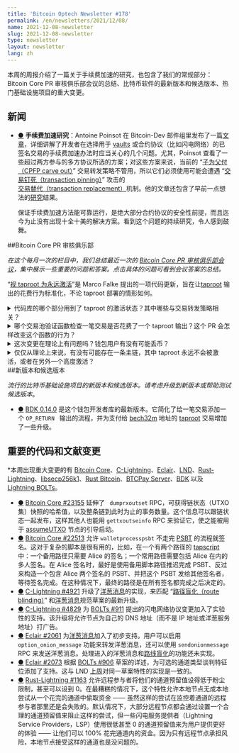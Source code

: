 ```yaml
---
title: 'Bitcoin Optech Newsletter #178'
permalink: /en/newsletters/2021/12/08/
name: 2021-12-08-newsletter
slug: 2021-12-08-newsletter
type: newsletter
layout: newsletter
lang: zh
---
```


本周的周报介绍了一篇关于手续费加速的研究，也包含了我们的常规部分：Bitcoin Core PR 审核俱乐部会议的总结、比特币软件的最新版本和候选版本、热门基础设施项目的重大变更。


## 新闻

- <a id="fee-bumping-research" href="#fee-bumping-research)">●</a> **手续费加速研究**：Antoine Poinsot 在 Bitcoin-Dev 邮件组里发布了一篇[文章][posted]，详细讲解了开发者在选择用于 [vaults][vaults] 或合约协议（比如闪电网络）的已签名交易的手续费加速办法时应当关心的几个问题。尤其，Poinsot 查看了一些超过两方参与的多方协议所选的方案；对这些方案来说，当前的 “[子为父付（CPFP carve out）][CPFP carve out]” 交易转发策略不管用，所以它们必须使用可能会遭遇 “[交易钉死（transaction pinning）][transaction pinning]” 攻击的[交易替代（transaction replacement）][transaction replacement]机制。他的文章还包含了早前一点想法的[研究][research]结果。

  保证手续费加速方法能可靠运行，是绝大部分合约协议的安全性前提，而且迄今为止没有出现十全十美的解决方案。看到这个问题的持续研究，令人感到鼓舞。


##Bitcoin Core PR 审核俱乐部

*在这个每月一次的栏目中，我们总结最近一次的 [Bitcoin Core PR 审核俱乐部会议][Bitcoin Core PR Review Club]，集中展示一些重要的问题和答案。点击具体的问题可看到会议答案的总结。*

“[视 taproot 为永远激活][Treat taproot as always active]”是 Marco Falke 提出的一项代码更新，旨在让[taproot][taproot] 输出的花费行为标准化，不论 taproot 部署的情形如何。

<details><summary>代码库的哪个部分用到了 taproot 的激活状态？其中哪些与交易转发策略相关？
</summary>
在这个 PR 之前，有四个部分：<a href="https://github.com/bitcoin/bitcoin/blob/dca9ab48b80ff3a7dbe0ae26964a58e70d570618/src/validation.cpp#L1616">GetBlockScriptFlags()</a>（共识层）、<a href="https://github.com/bitcoin-core-review-club/bitcoin/blob/15d109802ab93b0af9647858c9d8adcd8a2db84a/src/validation.cpp#L726-L729">AreInputsStandard()</a>（交易转发）、<a href="https://github.com/bitcoin/bitcoin/blob/dca9ab48b80ff3a7dbe0ae26964a58e70d570618/src/rpc/blockchain.cpp#L1537">getblockchaininfo()</a>（rpc）以及 <a href="https://github.com/bitcoin-core-review-club/bitcoin/blob/15d109802ab93b0af9647858c9d8adcd8a2db84a/src/interfaces/chain.h#L292">isTaprootActive()</a>（钱包）。<a href="https://bitcoincore.reviews/23512#l-21">➚</a>
</details>

<details><summary>哪个交易池验证函数检查一笔交易是否花费了一个 taproot 输出？这个 PR 会怎样改变这个函数的行为？
</summary>
<a href="https://github.com/bitcoin/bitcoin/blob/dca9ab48b80ff3a7dbe0ae26964a58e70d570618/src/policy/policy.h#L110">`AreInputsStandard()`</a> 作这样的检查。这个 PR 移除了签名的最后一个参数 `bool taproot_active` 并为 v1 segwit（taproot）花费返回 ` true ` ，而不管 taproot 的激活状态。在此之前，如果该函数发现交易在花费一个 taproot 输出，但 ` taproot_active ` 还是  ` false ` ，那这个函数就会返回错误；例如，如果该节点还在初次下载的过程中，还在同步 taproot 激活之前的区块。<a href="https://bitcoincore.reviews/23512#l-40">➚</a>
</details>

<details><summary>这次变更在理论上有问题吗？钱包用户有没有可能丢币？
</summary>
有了这个更新，钱包就允许在任何使用引入 taproot <a href="https://bitcoinops.org/en/topics/output-script-descriptors/">描述符</a>，即，即使 taproot 还未激活而 v1 segwit 输出可以被任何人使用。这意味着你可以使用一个 taproot 输出来接收比特币，即使 taproot 还未激活；如果比特币区块链发生了重组，回到了 709632 以前的高度，矿工（或其他能让一笔非标准的交易打包进入区块的人）可以偷走这些 UTXO。<a href="https://bitcoincore.reviews/23512#l-82">➚</a>
</details>

<details><summary>仅仅从理论上来说，有没有可能存在一条主链，其中 taproot 永远不会被激活，或者在另外一个高度激活？
</summary>
两种情况都是有可能的，如果能发生一场非常大的重组的话（在 taproot 升级锁定区块之前分叉），那么激活过程就要重来一遍。如果在这条新链上，taproot 升级表态的区块数量达不到阈值，这条（仍然有效的）链就不会激活 taproot。如果表态数量在最低激活高度之后、超时之前达成，则 taproot 会在另一个高度激活。<a href="https://bitcoincore.reviews/23512#l-130">➚</a>
</details>
##新版本和候选版本

*流行的比特币基础设施项目的新版本和候选版本。请考虑升级到新版本或帮助测试候选版本*。

- <a id="bdk-0-14-0" href="#bdk-0-14-0)">●</a> [BDK 0.14.0][BDK 0.14.0] 是这个钱包开发者库的最新版本。它简化了给一笔交易添加一个 `OP_RETURN ` 输出的流程，并为支付给 [bech32m][bech32m] 地址的 [taproot][taproot] 交易增加了一些升级。

## 重要的代码和文献变更

*本周出现重大变更的有 [Bitcoin Core][Bitcoin Core]、[C-Lightning][C-Lightning]、[Eclair][Eclair]、[LND][LND]、[Rust-Lightning][Rust-Lightning]、[libsecp256k1][libsecp256k1]、[Rust Bitcoin][Rust Bitcoin]、[BTCPay Server][BTCPay Server]、[BDK][BDK] 以及 [Lightning BOLTs][Lightning BOLTs]。

- <a id="bitcoin-core-23155" href="#bitcoin-core-23155)">●</a> [Bitcoin Core #23155][Bitcoin Core #23155] 延伸了 ` dumprxoutset` RPC，可获得链状态（UTXO 集）快照的哈希值，以及整条链到此时为止的事务数量。这个信息可以跟链状态一起发布，这样其他人也能用 `gettxoutseinfo` RPC 来验证它，使之能被用于 [assumeUTXO][assumeUTXO] 节点的引导启动。
- <a id="bitcoin-core-22513" href="#bitcoin-core-22513)">●</a> [Bitcoin Core #22513][Bitcoin Core #22513] 允许  ` walletprocesspsbt ` 不走完 [PSBT][PSBT] 的流程就签名。这对于复杂的脚本是很有用的，比如，在一个有两个路径的 [tapscript][tapscript] 中：一个备用路径只需要 Alice 的签名；一个常用路径需要包括 Alice 在内的多人签名。在 Alice 签名时，最好是使用备用脚本路径推迟完成 PSBT、反过来构造一个包含 Alice 两个签名的 PSBT、并把这个 PSBT 发给其他签名者，等待签名完成。在这种情况下，最终的路径是在所有签名都完成之后决定的。
- <a id="c-lightning-4921" href="#c-lightning-4921)">●</a> [C-Lightning #4921][C-Lightning #4921] 升级了[洋葱消息][onion messages]的实现，来匹配
“[路径盲化（route blinding）][route blinding]” 和[洋葱消息][onion messages]规范草案的最新升级。
- <a id="c-lightning-4829" href="#c-lightning-4829)">●</a> [C-Lightning #4829][C-Lightning #4829] 为 [BOLTs #911][BOLTs #911] 提出的闪电网络协议变更加入了实验性的支持。该升级将允许节点为自己的 DNS 地址（而不是 IP 地址或洋葱服务地址）打广告。
- <a id="eclair-2061" href="#eclair-2061)">●</a> [Eclair #2061][Eclair #2061] 为[洋葱消息][onion messages]加入了初步支持。用户可以启用 ` option_onion_message ` 功能来转发洋葱消息，还可以使用 ` sendonionmessage ` RPC 来发送洋葱消息。处理进入的洋葱消息和[路线盲化][route blinding]的功能还未实现。
- <a id="eclair-2073" href="#eclair-2073)">●</a> [Eclair #2073][Eclair #2073] 根据 [BOLTs #906][BOLTs #906] 草案的详述，为可选的通道类型谈判特征位添加了支持。这与 LND [上周][last week]对同一草案特性的实现是一致的。
- <a id="rust-lightning-1163" href="#rust-lightning-1163)">●</a> [Rust-Lightning #1163][Rust-Lightning #1163] 允许远程参与者将他们的通道预留值设得低于粉尘限制，甚至可以设到 0。在最糟糕的情况下，这个特性允许本地节点无成本地尝试从一个花完的通道中偷取资金 —— 虽然这样的尝试在监控着通道的远程参与者那里还是会失败的。默认情况下，大部分远程节点都会通过设置一个合理的通道预留值来阻止这样的尝试，但一些闪电服务提供者（Lightning Service Providers，LSP）使用很低甚至 0 的通道预留值来为用户提供更好的体验 —— 让他们可以 100% 花完通道内的资金。因为只有远程节点承担风险，本地节点接受这样的通道也是没问题的。

[posted]:https://lists.linuxfoundation.org/pipermail/bitcoin-dev/2021-November/019614.html

[vaults]:https://bitcoinops.org/en/topics/vaults/

[CPFP carve out]:https://bitcoinops.org/en/topics/cpfp-carve-out/

[transaction replacement]:https://bitcoinops.org/en/topics/replace-by-fee/

[transaction pinning]:https://bitcoinops.org/en/topics/transaction-pinning/

[research]:https://github.com/revault/research

[Bitcoin Core PR Review Club]:https://bitcoincore.reviews/

[Treat taproot as always active]:https://bitcoincore.reviews/23512

[taproot]:https://bitcoinops.org/en/topics/taproot/

[BDK 0.14.0]:https://github.com/bitcoindevkit/bdk/releases/tag/v0.14.0

[bech32m]:https://bitcoinops.org/en/topics/bech32/

[taproot]:https://bitcoinops.org/en/topics/taproot/

[Bitcoin Core]:https://github.com/bitcoin/bitcoin

[C-Lightning]:https://github.com/ElementsProject/lightning

[Eclair]:https://github.com/ACINQ/eclair

[LND]:https://github.com/lightningnetwork/lnd/

[Rust-Lightning]:https://github.com/rust-bitcoin/rust-lightning

[libsecp256k1]:https://github.com/bitcoin-core/secp256k1

[Rust Bitcoin]:https://github.com/rust-bitcoin/rust-bitcoin

[BTCPay Server]:https://github.com/btcpayserver/btcpayserver/

[BDK]:https://github.com/bitcoindevkit/bdk

[Lightning BOLTs]:https://github.com/lightning/bolts

[Bitcoin Core #23155]:https://github.com/bitcoin/bitcoin/issues/23155

[assumeUTXO]:https://bitcoinops.org/en/topics/assumeutxo/

[Bitcoin Core #22513]:https://github.com/bitcoin/bitcoin/issues/22513

[PSBT]:https://bitcoinops.org/en/topics/psbt/

[tapscript]:https://bitcoinops.org/en/topics/tapscript/

[C-Lightning #4921]:https://github.com/ElementsProject/lightning/issues/4921

[onion messages]:https://bitcoinops.org/en/topics/onion-messages/

[route blinding]:https://github.com/lightning/bolts/issues/765

[onion messages]:https://github.com/lightning/bolts/issues/759

[C-Lightning #4829]:https://github.com/ElementsProject/lightning/issues/4829

[BOLTs #911]:https://github.com/lightning/bolts/issues/911

[Eclair #2061]:https://github.com/ACINQ/eclair/issues/2061

[onion messages]:https://github.com/lightning/bolts/issues/759

[route blinding]:https://github.com/lightning/bolts/issues/765

[Eclair #2073]:https://github.com/ACINQ/eclair/issues/2073

[BOLTs #906]:https://github.com/lightning/bolts/issues/906

[last week]:https://bitcoinops.org/en/newsletters/2021/12/01/#lnd-6026

[Rust-Lightning #1163]:https://github.com/rust-bitcoin/rust-lightning/issues/1163

